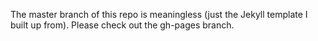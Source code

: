 The master branch of this repo is meaningless (just the Jekyll template I built up from). Please check out the gh-pages branch.
